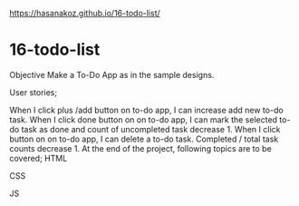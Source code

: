 https://hasanakoz.github.io/16-todo-list/


# 16-todo-list

Objective
Make a To-Do App as in the sample designs.

User stories;

When I click plus /add button on to-do app, I can increase add new to-do task.
When I click done button on on to-do app, I can mark the selected to-do task as done and count of uncompleted task decrease 1.
When I click button on on to-do app, I can delete a to-do task. Completed / total task counts decrease 1.
At the end of the project, following topics are to be covered;
HTML

CSS

JS
